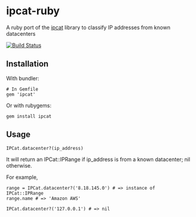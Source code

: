 # ipcat-ruby

A ruby port of the [ipcat](https://github.com/client9/ipcat) library to classify IP addresses from known datacenters

[![Build Status](https://travis-ci.org/kickstarter/ipcat-ruby.png?branch=master)](https://travis-ci.org/kickstarter/ipcat-ruby)

## Installation

With bundler:

    # In Gemfile
    gem 'ipcat'

Or with rubygems:

    gem install ipcat

## Usage

    IPCat.datacenter?(ip_address)

It will return an IPCat::IPRange if ip_address is from a known datacenter; nil otherwise.

For example,

    range = IPCat.datacenter?('8.18.145.0') # => instance of IPCat::IPRange
    range.name # => 'Amazon AWS'

    IPCat.datacenter?('127.0.0.1') # => nil

